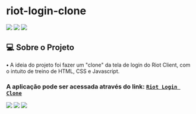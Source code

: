 # riot-login-clone

![](https://img.shields.io/badge/HTML5-E34F26?style=for-the-badge&logo=html5&logoColor=white)
![](https://img.shields.io/badge/CSS3-1572B6?style=for-the-badge&logo=css3&logoColor=white)
![](https://img.shields.io/badge/JavaScript-F7DF1E?style=for-the-badge&logo=javascript&logoColor=black)

## 💻 Sobre o Projeto

**•**  A ideia do projeto foi fazer um "clone" da tela de login do Riot Client, com o intuito de treino de HTML, CSS e Javascript.

### A aplicação pode ser acessada através do link: [`Riot Login Clone`](https://adriel-dev.github.io/riot-login-clone/)

![](gif1.gif)
![](gif2.gif)
![](gif3.gif)

